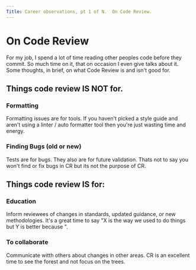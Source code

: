 ```yaml
---
Title: Career observations, pt 1 of N.  On Code Review.
---
```


# On Code Review

For my job, I spend a lot of time reading other peoples code before they commit. So much time on it, that on occasion I even give talks about it. Some thoughts, in brief, on what Code Review is and isn't good for.

## Things code review IS NOT for.

### Formatting
Formatting issues are for tools. If you haven't picked a style guide and aren't using a linter / auto formatter tool then you're just wasting time and energy.

### Finding Bugs (old or new)
Tests are for bugs.  They also are for future validation. Thats not to say you won't find or fix bugs in CR but its not the purpose of CR. 

## Things code review IS for:

### Education
Inform reviewees of changes in standards, updated guidance, or new methodologies. It's a great time to say "X is the way we used to do things but Y is better because <x>".

### To collaborate
Communicate witth others about changes in other areas.  CR is an excellent time to see the forest and not focus on the trees.


